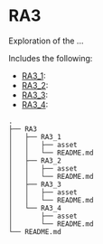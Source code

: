 # RA3

Exploration of the ...

Includes the following:
* [RA3_1](RA3/RA3_1):
* [RA3_2](#TODO):
* [RA3_3](#TODO):
* [RA3_4](#TODO):

```
.
├── RA3
│   ├── RA3_1
│   │   ├── asset
│   │   └── README.md
│   ├── RA3_2
│   │   ├── asset
│   │   └── README.md
│   ├── RA3_3
│   │   ├── asset
│   │   └── README.md
│   └── RA3_4
│       ├── asset
│       └── README.md
└── README.md

```
